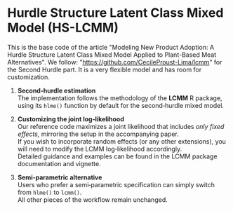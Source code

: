 # Hurdle Structure Latent Class Mixed Model (HS-LCMM)
This is the base code of the article "Modeling New Product Adoption: A Hurdle Structure Latent Class Mixed Model Applied to Plant-Based Meat Alternatives". We follow: "https://github.com/CecileProust-Lima/lcmm" for the Second Hurdle part. It is a very flexible model and has room for customization.

1. **Second‑hurdle estimation**  
   The implementation follows the methodology of the **LCMM** R package, using its `hlme()` function by default for the second‑hurdle mixed model.

2. **Customizing the joint log‑likelihood**  
   Our reference code maximizes a joint likelihood that includes *only fixed effects,* mirroring the setup in the accompanying paper.  
   If you wish to incorporate random effects (or any other extensions), you will need to modify the LCMM log‑likelihood accordingly.  
   Detailed guidance and examples can be found in the LCMM package documentation and vignette.

3. **Semi‑parametric alternative**  
   Users who prefer a semi‑parametric specification can simply switch from `hlme()` to `lcmm()`.  
   All other pieces of the workflow remain unchanged.
